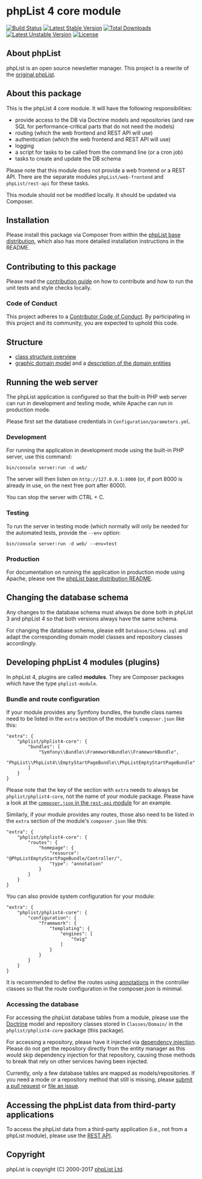# phpList 4 core module

[![Build Status](https://travis-ci.org/phpList/phplist4-core.svg?branch=master)](https://travis-ci.org/phpList/phplist4-core)
[![Latest Stable Version](https://poser.pugx.org/phplist/phplist4-core/v/stable.svg)](https://packagist.org/packages/phpList/phplist4-core)
[![Total Downloads](https://poser.pugx.org/phplist/phplist4-core/downloads.svg)](https://packagist.org/packages/phpList/phplist4-core)
[![Latest Unstable Version](https://poser.pugx.org/phplist/phplist4-core/v/unstable.svg)](https://packagist.org/packages/phpList/phplist4-core)
[![License](https://poser.pugx.org/phplist/phplist4-core/license.svg)](https://packagist.org/packages/phpList/phplist4-core)


## About phpList

phpList is an open source newsletter manager. This project is a rewrite of the
[original phpList](https://github.com/phpList/phplist3).


## About this package

This is the phpList 4 core module. It will have the following responsibilities:

* provide access to the DB via Doctrine models and repositories (and raw SQL
  for performance-critical parts that do not need the models)
* routing (which the web frontend and REST API will use)
* authentication (which the web frontend and REST API will use)
* logging
* a script for tasks to be called from the command line (or a cron job)
* tasks to create and update the DB schema

Please note that this module does not provide a web frontend or a REST API.
There are the separate modules `phpList/web-frontend` and `phpList/rest-api`
for these tasks.

This module should not be modified locally. It should be updated via Composer.


## Installation

Please install this package via Composer from within the
[phpList base distribution](https://github.com/phpList/base-distribution),
which also has more detailed installation instructions in the README.


## Contributing to this package

Please read the [contribution guide](.github/CONTRIBUTING.md) on how to
contribute and how to run the unit tests and style checks locally.

### Code of Conduct

This project adheres to a [Contributor Code of Conduct](CODE_OF_CONDUCT.md).
By participating in this project and its community, you are expected to uphold
this code.


## Structure

* [class structure overview](Documentation/ClassStructure.md)
* [graphic domain model](Documentation/DomainModel/DomainModel.svg) and
  a [description of the domain entities](Documentation/DomainModel/Entities.md)


## Running the web server

The phpList application is configured so that the built-in PHP web server can
run in development and testing mode, while Apache can run in production mode.

Please first set the database credentials in `Configuration/parameters.yml`.

### Development

For running the application in development mode using the built-in PHP server,
use this command:

    bin/console server:run -d web/

The server will then listen on `http://127.0.0.1:8000` (or, if port 8000 is
already in use, on the next free port after 8000).

You can stop the server with CTRL + C.

### Testing

To run the server in testing mode (which normally will only be needed for the
automated tests, provide the `--env` option:

    bin/console server:run -d web/ --env=test

### Production

For documentation on running the application in production mode using Apache,
please see the
[phpList base distribution README](https://github.com/phpList/base-distribution).


## Changing the database schema

Any changes to the database schema must always be done both in phpList 3 and
phpList 4 so that both versions always have the same schema.

For changing the database schema, please edit `Database/Schema.sql` and adapt
the corresponding domain model classes and repository classes accordingly.


## Developing phpList 4 modules (plugins)

In phpList 4, plugins are called **modules**. They are Composer packages which
have the type `phplist-module`.

### Bundle and route configuration

If your module provides any Symfony bundles, the bundle class names need to be
listed in the `extra` section of the module's `composer.json` like this:

````
"extra": {
    "phplist/phplist4-core": {
        "bundles": [
            "Symfony\\Bundle\\FrameworkBundle\\FrameworkBundle",
            "PhpList\\PhpList4\\EmptyStartPageBundle\\PhpListEmptyStartPageBundle"
        ]
    }
}
````

Please note that the key of the section with `extra` needs to always be
`phplist/phplist4-core`, not the name of your module package. Please have a
look at the
[`composer.json` in the `rest-api` module](https://github.com/phpList/rest-api/blob/master/composer.json)
for an example.

Similarly, if your module provides any routes, those also need to be listed in
the `extra` section of the module's `composer.json` like this:

````
"extra": {
    "phplist/phplist4-core": {
        "routes": {
            "homepage": {
                "resource": "@PhpListEmptyStartPageBundle/Controller/",
                "type": "annotation"
            }
        }
    }
}
````

You can also provide system configuration for your module:

````
"extra": {
    "phplist/phplist4-core": {
        "configuration": {
            "framework": {
                "templating": {
                    "engines": [
                        "twig"
                    ]
                }
            }
        }
    }
}
````

It is recommended to define the routes using
[annotations](https://symfony.com/doc/current/routing.html#routing-examples)
in the controller classes so that the route configuration in the composer.json
is minimal.

### Accessing the database

For accessing the phpList database tables from a module, please use the
[Doctrine](http://www.doctrine-project.org/) model and repository classes
stored in `Classes/Domain/` in the `phplist/phplist4-core` package (this
package).

For accessing a repository, please have it injected via
[dependency injection](https://symfony.com/doc/current/components/dependency_injection.html).
Please do not get the repository directly from the entity manager as this would
skip dependency injection for that repository, causing those methods to break
that rely on other services having been injected.

Currently, only a few database tables are mapped as models/repositories. If you
need a mode or a repository method that still is missing, please
[submit a pull request](https://github.com/phpList/phplist4-core/pulls) or
[file an issue](https://github.com/phpList/phplist4-core/issues).


## Accessing the phpList data from third-party applications

To access the phpList data from a third-party application (i.e., not from a
phpList module), please use the
[REST API](https://github.com/phpList/rest-api).


## Copyright

phpList is copyright (C) 2000-2017 [phpList Ltd](https://www.phplist.com/).
